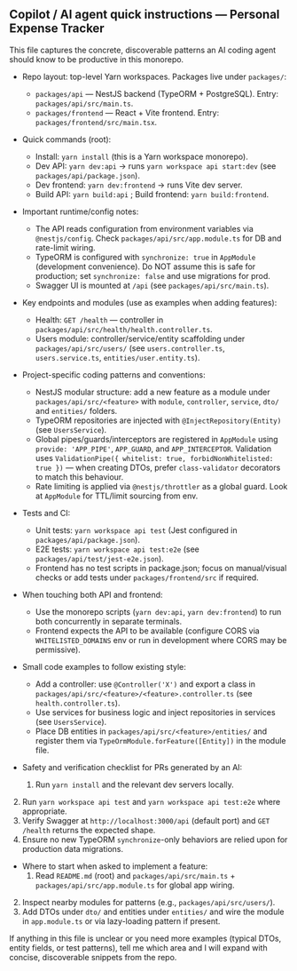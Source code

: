 ## Copilot / AI agent quick instructions — Personal Expense Tracker

This file captures the concrete, discoverable patterns an AI coding agent should know to be productive in this monorepo.

- Repo layout: top-level Yarn workspaces. Packages live under `packages/`:
  - `packages/api` — NestJS backend (TypeORM + PostgreSQL). Entry: `packages/api/src/main.ts`.
  - `packages/frontend` — React + Vite frontend. Entry: `packages/frontend/src/main.tsx`.

- Quick commands (root):
  - Install: `yarn install` (this is a Yarn workspace monorepo).
  - Dev API: `yarn dev:api` → runs `yarn workspace api start:dev` (see `packages/api/package.json`).
  - Dev frontend: `yarn dev:frontend` → runs Vite dev server.
  - Build API: `yarn build:api` ; Build frontend: `yarn build:frontend`.

- Important runtime/config notes:
  - The API reads configuration from environment variables via `@nestjs/config`. Check `packages/api/src/app.module.ts` for DB and rate-limit wiring.
  - TypeORM is configured with `synchronize: true` in `AppModule` (development convenience). Do NOT assume this is safe for production; set `synchronize: false` and use migrations for prod.
  - Swagger UI is mounted at `/api` (see `packages/api/src/main.ts`).

- Key endpoints and modules (use as examples when adding features):
  - Health: `GET /health` — controller in `packages/api/src/health/health.controller.ts`.
  - Users module: controller/service/entity scaffolding under `packages/api/src/users/` (see `users.controller.ts`, `users.service.ts`, `entities/user.entity.ts`).

- Project-specific coding patterns and conventions:
  - NestJS modular structure: add a new feature as a module under `packages/api/src/<feature>` with `module`, `controller`, `service`, `dto/` and `entities/` folders.
  - TypeORM repositories are injected with `@InjectRepository(Entity)` (see `UsersService`).
  - Global pipes/guards/interceptors are registered in `AppModule` using `provide: 'APP_PIPE'`, `APP_GUARD`, and `APP_INTERCEPTOR`. Validation uses `ValidationPipe({ whitelist: true, forbidNonWhitelisted: true })` — when creating DTOs, prefer `class-validator` decorators to match this behaviour.
  - Rate limiting is applied via `@nestjs/throttler` as a global guard. Look at `AppModule` for TTL/limit sourcing from env.

- Tests and CI:
  - Unit tests: `yarn workspace api test` (Jest configured in `packages/api/package.json`).
  - E2E tests: `yarn workspace api test:e2e` (see `packages/api/test/jest-e2e.json`).
  - Frontend has no test scripts in package.json; focus on manual/visual checks or add tests under `packages/frontend/src` if required.

- When touching both API and frontend:
  - Use the monorepo scripts (`yarn dev:api`, `yarn dev:frontend`) to run both concurrently in separate terminals.
  - Frontend expects the API to be available (configure CORS via `WHITELISTED_DOMAINS` env or run in development where CORS may be permissive).

- Small code examples to follow existing style:
  - Add a controller: use `@Controller('X')` and export a class in `packages/api/src/<feature>/<feature>.controller.ts` (see `health.controller.ts`).
  - Use services for business logic and inject repositories in services (see `UsersService`).
  - Place DB entities in `packages/api/src/<feature>/entities/` and register them via `TypeOrmModule.forFeature([Entity])` in the module file.

- Safety and verification checklist for PRs generated by an AI:
  1. Run `yarn install` and the relevant dev servers locally.

2.  Run `yarn workspace api test` and `yarn workspace api test:e2e` where appropriate.
3.  Verify Swagger at `http://localhost:3000/api` (default port) and `GET /health` returns the expected shape.
4.  Ensure no new TypeORM `synchronize`-only behaviors are relied upon for production data migrations.

- Where to start when asked to implement a feature:
  1. Read `README.md` (root) and `packages/api/src/main.ts` + `packages/api/src/app.module.ts` for global app wiring.

2.  Inspect nearby modules for patterns (e.g., `packages/api/src/users/`).
3.  Add DTOs under `dto/` and entities under `entities/` and wire the module in `app.module.ts` or via lazy-loading pattern if present.

If anything in this file is unclear or you need more examples (typical DTOs, entity fields, or test patterns), tell me which area and I will expand with concise, discoverable snippets from the repo.
